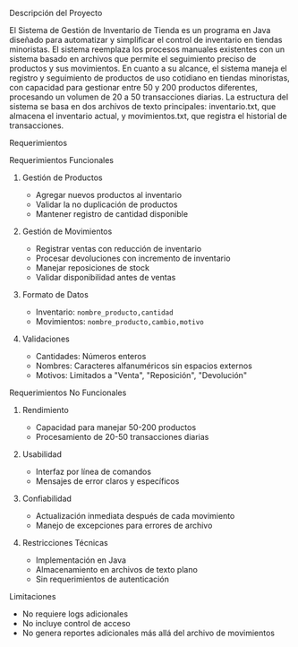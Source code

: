 Descripción del Proyecto

El Sistema de Gestión de Inventario de Tienda es un programa en Java diseñado para automatizar y simplificar el control de inventario en tiendas minoristas. El sistema reemplaza los procesos manuales existentes con un sistema basado en archivos que permite el seguimiento preciso de productos y sus movimientos.
En cuanto a su alcance, el sistema maneja el registro y seguimiento de productos de uso cotidiano en tiendas minoristas, con capacidad para gestionar entre 50 y 200 productos diferentes, procesando un volumen de 20 a 50 transacciones diarias.
La estructura del sistema se basa en dos archivos de texto principales: inventario.txt, que almacena el inventario actual, y movimientos.txt, que registra el historial de transacciones.

Requerimientos

Requerimientos Funcionales

1. Gestión de Productos
    - Agregar nuevos productos al inventario
    - Validar la no duplicación de productos
    - Mantener registro de cantidad disponible

2. Gestión de Movimientos
    - Registrar ventas con reducción de inventario
    - Procesar devoluciones con incremento de inventario
    - Manejar reposiciones de stock
    - Validar disponibilidad antes de ventas

3. Formato de Datos
    - Inventario: `nombre_producto,cantidad`
    - Movimientos: `nombre_producto,cambio,motivo`

4. Validaciones
    - Cantidades: Números enteros
    - Nombres: Caracteres alfanuméricos sin espacios externos
    - Motivos: Limitados a "Venta", "Reposición", "Devolución"

Requerimientos No Funcionales

1. Rendimiento
    - Capacidad para manejar 50-200 productos
    - Procesamiento de 20-50 transacciones diarias

2. Usabilidad
    - Interfaz por línea de comandos
    - Mensajes de error claros y específicos

3. Confiabilidad
    - Actualización inmediata después de cada movimiento
    - Manejo de excepciones para errores de archivo

4. Restricciones Técnicas
    - Implementación en Java
    - Almacenamiento en archivos de texto plano
    - Sin requerimientos de autenticación


Limitaciones
- No requiere logs adicionales
- No incluye control de acceso
- No genera reportes adicionales más allá del archivo de movimientos
